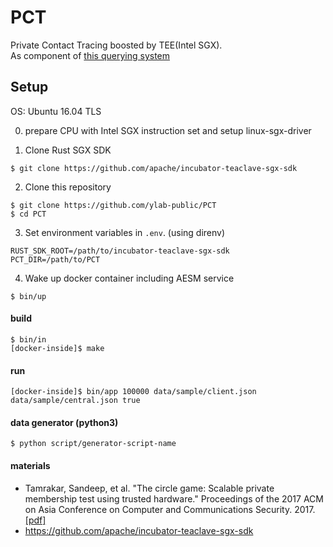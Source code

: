 # PCT
Private Contact Tracing boosted by TEE(Intel SGX).  
As component of [this querying system](https://github.com/FumiyukiKato/tee-psi)  

## Setup

OS: Ubuntu 16.04 TLS

0. prepare CPU with Intel SGX instruction set and setup linux-sgx-driver

1. Clone Rust SGX SDK
```
$ git clone https://github.com/apache/incubator-teaclave-sgx-sdk
```

2. Clone this repository
```
$ git clone https://github.com/ylab-public/PCT
$ cd PCT
```

3. Set environment variables in `.env`. (using direnv)
```
RUST_SDK_ROOT=/path/to/incubator-teaclave-sgx-sdk
PCT_DIR=/path/to/PCT
```

4. Wake up docker container including AESM service
```
$ bin/up
```

#### build
```
$ bin/in
[docker-inside]$ make
```

#### run
```
[docker-inside]$ bin/app 100000 data/sample/client.json data/sample/central.json true
```

#### data generator (python3)
```
$ python script/generator-script-name
```

#### materials

- Tamrakar, Sandeep, et al. "The circle game: Scalable private membership test using trusted hardware." Proceedings of the 2017 ACM on Asia Conference on Computer and Communications Security. 2017. [[pdf]](https://dl.acm.org/doi/pdf/10.1145/3052973.3053006)
- https://github.com/apache/incubator-teaclave-sgx-sdk
